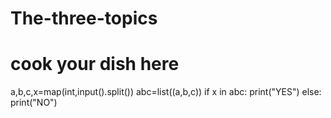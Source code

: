 # The-three-topics
# cook your dish here
a,b,c,x=map(int,input().split())
abc=list((a,b,c))
if x in abc:
    print("YES")
else:
    print("NO")

